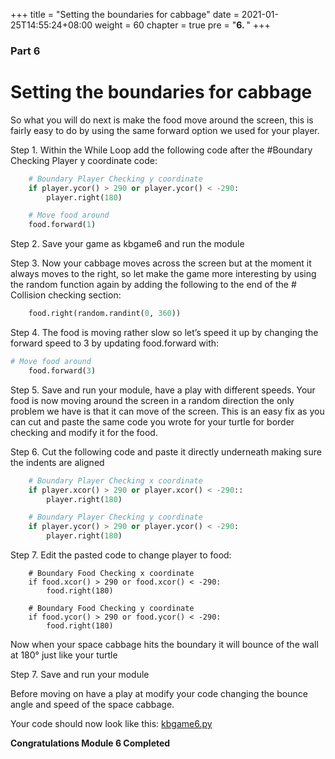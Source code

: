 +++
title = "Setting the boundaries for cabbage"
date = 2021-01-25T14:55:24+08:00
weight = 60
chapter = true
pre = "<b>6. </b>"
+++

### Part 6

# Setting the boundaries for cabbage

So what you will do next is make the food move around the screen, this is
 fairly easy to do by using the same forward option we used for your player.

Step 1.  Within the While Loop add the following code after the #Boundary
 Checking Player y coordinate code:

```python
    # Boundary Player Checking y coordinate
    if player.ycor() > 290 or player.ycor() < -290:
        player.right(180)

    # Move food around
    food.forward(1)
```

Step 2.  Save your game as kbgame6 and run the module

Step 3.  Now your cabbage moves across the screen but at the moment it always
 moves to the right, so let make the game more interesting by using the random
 function again by adding the following to the end of the # Collision checking
 section:

```python
    food.right(random.randint(0, 360))
```

Step 4.  The food is moving rather slow so let’s speed it up by changing the
 forward speed to 3 by updating food.forward with:

```python
# Move food around
    food.forward(3)
```

Step 5.  Save and run your module, have a play with different speeds.
 Your food is now moving around the screen in a random direction the only
 problem we have is that it can move of the screen. This is an easy fix as you
 can cut and paste the same code you wrote for your turtle for border checking
 and modify it for the food.

Step 6.  Cut the following code and paste it directly underneath making sure
 the indents are aligned

```python
    # Boundary Player Checking x coordinate
    if player.xcor() > 290 or player.xcor() < -290::
        player.right(180)

    # Boundary Player Checking y coordinate
    if player.ycor() > 290 or player.ycor() < -290:
        player.right(180)  
```

Step 7. Edit the pasted code to change player to food:

```
    # Boundary Food Checking x coordinate
    if food.xcor() > 290 or food.xcor() < -290:
        food.right(180)

    # Boundary Food Checking y coordinate
    if food.ycor() > 290 or food.ycor() < -290:
        food.right(180) 
```

Now when your space cabbage hits the boundary it will bounce of the wall at
 180&deg; just like your turtle

Step 7.  Save and run your module

Before moving on have a play at modify your code changing the bounce angle and
 speed of the space cabbage.

Your code should now look like this: [kbgame6.py](/python_game/src/kbgame6.py)

**Congratulations Module 6 Completed**
